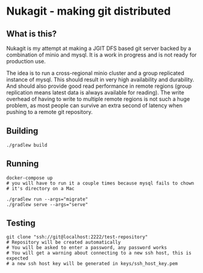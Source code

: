 # Nukagit - making git distributed

## What is this?
Nukagit is my attempt at making a JGIT DFS based git server backed by a combination
of minio and mysql. It is a work in progress and is not ready for production use.

The idea is to run a cross-regional minio cluster and a group replicated instance
of mysql. This should result in very high availability and durability. And should also
provide good read performance in remote regions (group replication means latest data is 
always available for reading). The write overhead of having to write to multiple
remote regions is not such a huge problem, as most people can survive an extra second
of latency when pushing to a remote git repository.

## Building
```shell
./gradlew build
```

## Running
```shell
docker-compose up
# you will have to run it a couple times because mysql fails to chown
# it's directory on a Mac

./gradlew run --args="migrate"
./gradlew serve --args="serve"
```

## Testing
```shell
git clone "ssh://git@localhost:2222/test-repository"
# Repository will be created automatically
# You will be asked to enter a password, any password works
# You will get a warning about connecting to a new ssh host, this is expected
# a new ssh host key will be generated in keys/ssh_host_key.pem
```
